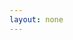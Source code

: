 ```yaml
---
layout: none
---
```


<html lang="id-ID">
<head>
<title>WEBMINAR EKSKLUSIF: "STRATEGI DAPATKAN JUTAAN RUPIAH DARI JUALAN AFFILIATE PRODUK DIGITAL"</title>
<meta name="title" content="WEBMINAR EKSKLUSIF: "STRATEGI DAPATKAN JUTAAN RUPIAH DARI JUALAN AFFILIATE PRODUK DIGITAL"" />
<meta name="description" content="Bongkar Rahasia Dapetin Penghasilan Jutaan Rupiah dari Affiliate Marketing" />
<meta property="og:image" content="https://orderio.id/images/webminar-affiliate-1-4-768x768.jpg" />
<meta name="twitter:image" content="https://orderio.id/images/webminar-affiliate-1-4-768x768.jpg" />
<script>
    setTimeout(function () {
      window.location.href = "https://member.gataraacademy.com/aff/2909/2215/?utm_source=email&utm_media=em";
    }, 0); // Ubah angka 5000 (ms) menjadi durasi pengalihan yang diinginkan dalam milidetik (misalnya, 3000 untuk 3 detik)
</script>
</head>
<body>
</body>
</html>
